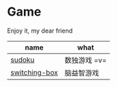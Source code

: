 # Game
Enjoy it, my dear friend

|name|what|
|---|---|
|[sudoku](sudoku/)|数独游戏 =v=|
|[switching-box](switching-box/)|脑益智游戏|